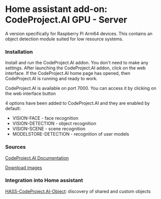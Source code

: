 # Home assistant add-on: CodeProject.AI GPU - Server

A version specifically for Raspberry Pi Arm64 devices. This contains an object detection module suited for low resource systems.

### Installation
Install and run the CodeProject.AI addon. You don't need to make any settings. After launching the CodeProject.AI addon, click on the web interface. If the CodeProject.AI home page has opened, then CodeProject.AI is running and ready to work. 

CodeProject.AI is available on port 7000. You can access it by clicking on the web interface button

4 options have been added to CodeProject.AI and they are enabled by default:
* VISION-FACE - face recognition
* VISION-DETECTION - object recognition
* VISION-SCENE - scene recognition
* MODELSTORE-DETECTION - recognition of user models


### Sources

[CodeProject.AI Documentation](https://www.codeproject.com/ai/docs/index.html)

[Download images](https://hub.docker.com/r/codeproject/ai-server/tags)


### Integration into Home assistant
[HASS-CodeProject.AI-Object](https://github.com/codeproject/CodeProject.AI-HomeAssist-ObjectDetect): discovery of shared and custom objects

